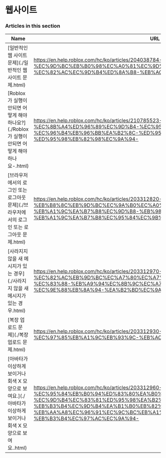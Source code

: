 # 웹사이트  
### Articles in this section
Name|URL
-|-
[일반적인 웹 사이트 문제](./일반적인 웹 사이트 문제.html) |https://en.help.roblox.com/hc/ko/articles/204038784-%EC%9D%BC%EB%B0%98%EC%A0%81%EC%9D%B8-%EC%9B%B9-%EC%82%AC%EC%9D%B4%ED%8A%B8-%EB%AC%B8%EC%A0%9C
[Roblox가 실행이 안되면 어떻게 해야 하나요?](./Roblox가 실행이 안되면 어떻게 해야 하나요-.html) |https://en.help.roblox.com/hc/ko/articles/210785523-Roblox%EA%B0%80-%EC%8B%A4%ED%96%89%EC%9D%B4-%EC%95%88%EB%90%98%EB%A9%B4-%EC%96%B4%EB%96%BB%EA%B2%8C-%ED%95%B4%EC%95%BC-%ED%95%98%EB%82%98%EC%9A%94-
[브라우저에서의 로그인 또는 로그아웃 문제](./브라우저에서의 로그인 또는 로그아웃 문제.html) |https://en.help.roblox.com/hc/ko/articles/203312820-%EB%B8%8C%EB%9D%BC%EC%9A%B0%EC%A0%80%EC%97%90%EC%84%9C%EC%9D%98-%EB%A1%9C%EA%B7%B8%EC%9D%B8-%EB%98%90%EB%8A%94-%EB%A1%9C%EA%B7%B8%EC%95%84%EC%9B%83-%EB%AC%B8%EC%A0%9C
[사라지지 않을 새 메시지가 있는 경우](./사라지지 않을 새 메시지가 있는 경우.html) |https://en.help.roblox.com/hc/ko/articles/203312970-%EC%82%AC%EB%9D%BC%EC%A7%80%EC%A7%80-%EC%95%8A%EC%9D%84-%EC%83%88-%EB%A9%94%EC%8B%9C%EC%A7%80%EA%B0%80-%EC%9E%88%EB%8A%94-%EA%B2%BD%EC%9A%B0
[복장 업로드 문제](./복장 업로드 문제.html) |https://en.help.roblox.com/hc/ko/articles/203312930-%EB%B3%B5%EC%9E%A5-%EC%97%85%EB%A1%9C%EB%93%9C-%EB%AC%B8%EC%A0%9C
[아바타가 이상하게 보이거나 회색 X 모양으로 보여요.](./아바타가 이상하게 보이거나 회색 X 모양으로 보여요..html) |https://en.help.roblox.com/hc/ko/articles/203312960-%EC%95%84%EB%B0%94%ED%83%80%EA%B0%80-%EC%9D%B4%EC%83%81%ED%95%98%EA%B2%8C-%EB%B3%B4%EC%9D%B4%EA%B1%B0%EB%82%98-%ED%9A%8C%EC%83%89-X-%EB%AA%A8%EC%96%91%EC%9C%BC%EB%A1%9C-%EB%B3%B4%EC%97%AC%EC%9A%94-